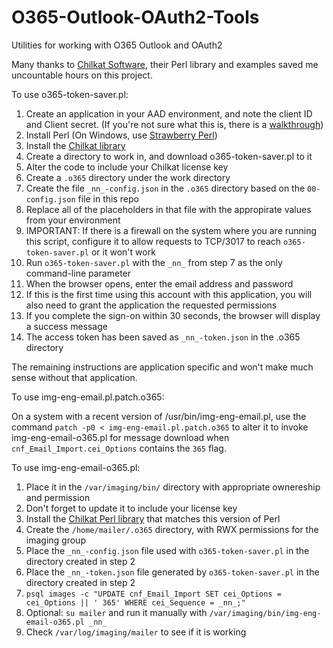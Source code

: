 # O365-Outlook-OAuth2-Tools
Utilities for working with O365 Outlook and OAuth2

Many thanks to [Chilkat Software](https://www.chilkatsoft.com), their Perl library and examples saved me uncountable hours on this project.

To use o365-token-saver.pl:
1. Create an application in your AAD environment, and note the client ID and Client secret. (If you're not sure what this is, there is a [walkthrough](https://cknotes.com/create-azure-app-registration-for-use-with-imap-pop3-and-smtp/))
2. Install Perl (On Windows, use [Strawberry Perl](https://strawberryperl.com))
3. Install the [Chilkat library](https://www.chilkatsoft.com/perl.asp)
4. Create a directory to work in, and download o365-token-saver.pl to it
5. Alter the code to include your Chilkat license key
6. Create a `.o365` directory under the work directory
7. Create the file `_nn_-config.json` in the `.o365` directory based on the `00-config.json` file in this repo
8. Replace all of the placeholders in that file with the appropirate values from your environment
9. IMPORTANT: If there is a firewall on the system where you are running this script, configure it to allow requests to TCP/3017 to reach `o365-token-saver.pl` or it won't work
10. Run `o365-token-saver.pl` with the `_nn_` from step 7 as the only command-line parameter
11. When the browser opens, enter the email address and password
12. If this is the first time using this account with this application, you will also need to grant the application the requested permissions
13. If you complete the sign-on within 30 seconds, the browser will display a success message
14. The access token has been saved as `_nn_-token.json` in the .o365 directory

The remaining instructions are application specific and won't make much sense without that application.

To use img-eng-email.pl.patch.o365:

On a system with a recent version of /usr/bin/img-eng-email.pl, use the command `patch -p0 < img-eng-email.pl.patch.o365` to alter it to invoke img-eng-email-o365.pl for message download when `cnf_Email_Import.cei_Options` contains the `365` flag.

To use img-eng-email-o365.pl:

1. Place it in the `/var/imaging/bin/` directory with appropriate ownereship and permission
2. Don't forget to update it to include your license key
3. Install the [Chilkat Perl library](https://www.chilkatsoft.com/perl.asp) that matches this version of Perl
4. Create the `/home/mailer/.o365` directory, with RWX permissions for the imaging group
5. Place the `_nn_-config.json` file used with `o365-token-saver.pl` in the directory created in step 2
6. Place the `_nn_-token.json` file generated by `o365-token-saver.pl` in the directory created in step 2
7. `psql images -c "UPDATE cnf_Email_Import SET cei_Options = cei_Options || ' 365' WHERE cei_Sequence = _nn_;"`
8. Optional: `su mailer` and run it manually with `/var/imaging/bin/img-eng-email-o365.pl _nn_`
9. Check `/var/log/imaging/mailer` to see if it is working

